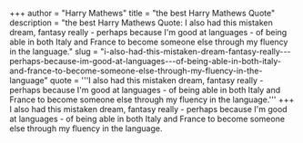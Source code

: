 +++
author = "Harry Mathews"
title = "the best Harry Mathews Quote"
description = "the best Harry Mathews Quote: I also had this mistaken dream, fantasy really - perhaps because I'm good at languages - of being able in both Italy and France to become someone else through my fluency in the language."
slug = "i-also-had-this-mistaken-dream-fantasy-really---perhaps-because-im-good-at-languages---of-being-able-in-both-italy-and-france-to-become-someone-else-through-my-fluency-in-the-language"
quote = '''I also had this mistaken dream, fantasy really - perhaps because I'm good at languages - of being able in both Italy and France to become someone else through my fluency in the language.'''
+++
I also had this mistaken dream, fantasy really - perhaps because I'm good at languages - of being able in both Italy and France to become someone else through my fluency in the language.
